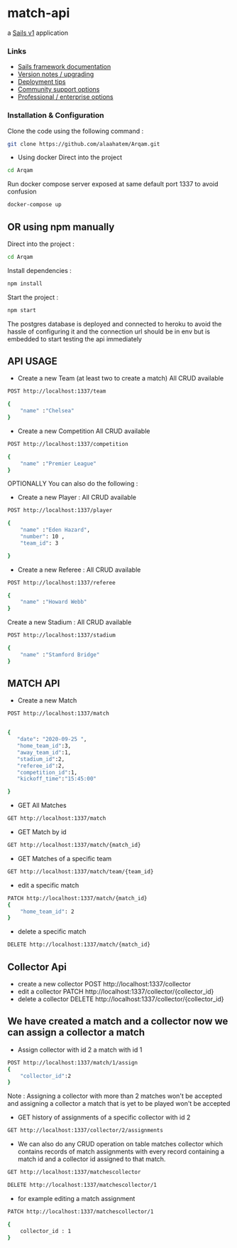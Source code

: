 # match-api

a [Sails v1](https://sailsjs.com) application

### Links

- [Sails framework documentation](https://sailsjs.com/get-started)
- [Version notes / upgrading](https://sailsjs.com/documentation/upgrading)
- [Deployment tips](https://sailsjs.com/documentation/concepts/deployment)
- [Community support options](https://sailsjs.com/support)
- [Professional / enterprise options](https://sailsjs.com/enterprise)

### Installation & Configuration

Clone the code using the following command :

```bash
git clone https://github.com/alaahatem/Arqam.git
```

- Using docker
  Direct into the project

```bash
cd Arqam
```

Run docker compose server exposed at same default port 1337 to avoid confusion

```bash
docker-compose up
```

## OR using npm manually

Direct into the project :

```bash
cd Arqam
```

Install dependencies :

```bash
npm install
```

Start the project :

```bash
npm start
```

The postgres database is deployed and connected to heroku to avoid the hassle of configuring it and the connection url should be in env but
is embedded to start testing the api immediately

## API USAGE

- Create a new Team (at least two to create a match)
  All CRUD available

```bash
POST http://localhost:1337/team

{
    "name" :"Chelsea"
}

```

- Create a new Competition
  All CRUD available

```bash
POST http://localhost:1337/competition

{
    "name" :"Premier League"
}

```

OPTIONALLY You can also do the following :

- Create a new Player :
  All CRUD available

```bash
POST http://localhost:1337/player

{
    "name" :"Eden Hazard",
    "number": 10 ,
    "team_id": 3

}

```

- Create a new Referee :
  All CRUD available

```bash
POST http://localhost:1337/referee

{
    "name" :"Howard Webb"
}

```

Create a new Stadium :
All CRUD available

```bash
POST http://localhost:1337/stadium

{
    "name" :"Stamford Bridge"
}

```

## MATCH API

- Create a new Match

```bash
POST http://localhost:1337/match


{
   "date": "2020-09-25 ",
   "home_team_id":3,
   "away_team_id":1,
   "stadium_id":2,
   "referee_id":2,
   "competition_id":1,
   "kickoff_time":"15:45:00"

}

```

- GET All Matches

```bash
GET http://localhost:1337/match

```

- GET Match by id

```bash
GET http://localhost:1337/match/{match_id}

```

- GET Matches of a specific team

```bash
GET http://localhost:1337/match/team/{team_id}

```

- edit a specific match

```bash
PATCH http://localhost:1337/match/{match_id}
{
    "home_team_id": 2
}

```

- delete a specific match

```bash
DELETE http://localhost:1337/match/{match_id}


```

## Collector Api

- create a new collector
  POST http://localhost:1337/collector
- edit a collector
  PATCH http://localhost:1337/collector/{collector_id}
- delete a collector
  DELETE http://localhost:1337/collector/{collector_id}

## We have created a match and a collector now we can assign a collector a match

- Assign collector with id 2 a match with id 1

```bash
POST http://localhost:1337/match/1/assign
{
    "collector_id":2
}
```

Note :
Assigning a collector with more than 2 matches won't be accepted
and assigning a collector a match that is yet to be played won't be accepted

- GET history of assignments of a specific collector with id 2

```bash
GET http://localhost:1337/collector/2/assignments
```

- We can also do any CRUD operation on table matches collector which contains records of match assignments with every record containing a match id and a collector id assigned to that match.

```bash
GET http://localhost:1337/matchescollector
```

```bash
DELETE http://localhost:1337/matchescollector/1
```

- for example editing a match assignment

```bash
PATCH http://localhost:1337/matchescollector/1

{
    collector_id : 1
}
```

